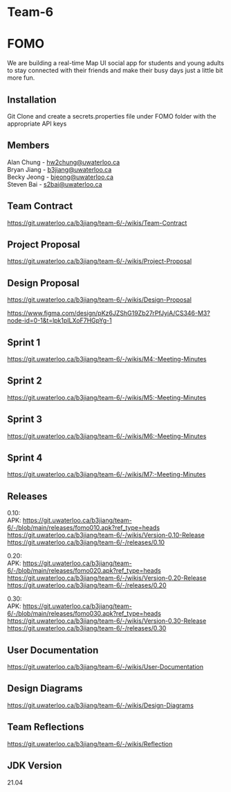 # Team-6
# FOMO

We are building a real-time Map UI social app for students and young adults to stay connected with their friends and make their busy days just a little bit more fun.  

## Installation
Git Clone and create a secrets.properties file under FOMO folder with the appropriate API keys

<!---
// secrets.properties file content
GOOGLE_MAPS_API_KEY=AIzaSyAKNnl2qh4XIwMwICFUaVYwn4rS8Pm6lqc
SUPABASE_KEY=eyJhbGciOiJIUzI1NiIsInR5cCI6IkpXVCJ9.eyJpc3MiOiJzdXBhYmFzZSIsInJlZiI6InZ3YXBnaHp0ZXd1dHFxbXphb2liIiwicm9sZSI6ImFub24iLCJpYXQiOjE3Mjk3MTI4NTQsImV4cCI6MjA0NTI4ODg1NH0.43BR779aUoX5za_i_mWzVtcGD2T-cZ_RF4VIUOX_zzo
-->

## Members
Alan Chung - hw2chung@uwaterloo.ca  
Bryan Jiang - b3jiang@uwaterloo.ca  
Becky Jeong - bjeong@uwaterloo.ca  
Steven Bai - s2bai@uwaterloo.ca  

## Team Contract
https://git.uwaterloo.ca/b3jiang/team-6/-/wikis/Team-Contract

## Project Proposal
https://git.uwaterloo.ca/b3jiang/team-6/-/wikis/Project-Proposal

## Design Proposal
https://git.uwaterloo.ca/b3jiang/team-6/-/wikis/Design-Proposal

https://www.figma.com/design/pKz6JZShG19Zb27rPfJyiA/CS346-M3?node-id=0-1&t=lpk1pILXoF7HGpYg-1

## Sprint 1 
https://git.uwaterloo.ca/b3jiang/team-6/-/wikis/M4:-Meeting-Minutes

## Sprint 2
https://git.uwaterloo.ca/b3jiang/team-6/-/wikis/M5:-Meeting-Minutes

## Sprint 3  
https://git.uwaterloo.ca/b3jiang/team-6/-/wikis/M6:-Meeting-Minutes

## Sprint 4  
https://git.uwaterloo.ca/b3jiang/team-6/-/wikis/M7:-Meeting-Minutes

## Releases
0.10:  
APK: https://git.uwaterloo.ca/b3jiang/team-6/-/blob/main/releases/fomo010.apk?ref_type=heads  
https://git.uwaterloo.ca/b3jiang/team-6/-/wikis/Version-0.10-Release  
https://git.uwaterloo.ca/b3jiang/team-6/-/releases/0.10

0.20:  
APK: https://git.uwaterloo.ca/b3jiang/team-6/-/blob/main/releases/fomo020.apk?ref_type=heads  
https://git.uwaterloo.ca/b3jiang/team-6/-/wikis/Version-0.20-Release  
https://git.uwaterloo.ca/b3jiang/team-6/-/releases/0.20

0.30:  
APK: https://git.uwaterloo.ca/b3jiang/team-6/-/blob/main/releases/fomo030.apk?ref_type=heads  
https://git.uwaterloo.ca/b3jiang/team-6/-/wikis/Version-0.30-Release  
https://git.uwaterloo.ca/b3jiang/team-6/-/releases/0.30

## User Documentation  
https://git.uwaterloo.ca/b3jiang/team-6/-/wikis/User-Documentation  

## Design Diagrams  
https://git.uwaterloo.ca/b3jiang/team-6/-/wikis/Design-Diagrams

## Team Reflections  
https://git.uwaterloo.ca/b3jiang/team-6/-/wikis/Reflection  

## JDK Version
21.04